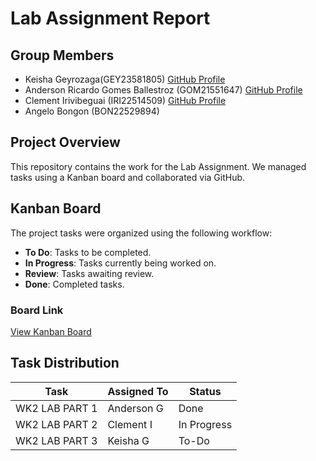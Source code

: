 # Lab Assignment Report

## Group Members
- Keisha Geyrozaga(GEY23581805) [GitHub Profile](https://github.com/MOMORII)
- Anderson Ricardo Gomes Ballestroz (GOM21551647) [GitHub Profile](https://github.com/AndersonRGB)
- Clement Irivibeguai (IRI22514509) [GitHub Profile](https://github.com/clems27)
- Angelo Bongon (BON22529894) 
  
## Project Overview
This repository contains the work for the Lab Assignment. We managed tasks using a Kanban board and collaborated via GitHub.

## Kanban Board
The project tasks were organized using the following workflow:
- **To Do**: Tasks to be completed.
- **In Progress**: Tasks currently being worked on.
- **Review**: Tasks awaiting review.
- **Done**: Completed tasks.
  
### Board Link
[View Kanban Board]([https://github.com/username/repository/projects/1](https://github.com/users/MOMORII/projects/1/views/1))

## Task Distribution
| Task | Assigned To | Status |
|--------------------|---------------|--------------|
| WK2 LAB PART 1 | Anderson G | Done |
| WK2 LAB PART 2 | Clement I| In Progress |
| WK2 LAB PART 3 | Keisha G | To-Do |
